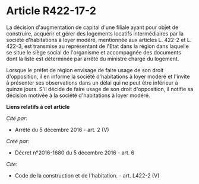 # Article R422-17-2

La décision d'augmentation de capital d'une filiale ayant pour objet de construire, acquérir et gérer des logements locatifs
intermédiaires par la société d'habitations à loyer modéré, mentionnée aux articles L. 422-2 et L. 422-3, est transmise au
représentant de l'Etat dans la région dans laquelle se situe le siège social de l'organisme et accompagnée des documents dont
la liste est déterminée par arrêté du ministre chargé du logement. 

Lorsque le préfet de région envisage de faire usage de son droit d'opposition, il en informe la société d'habitations à loyer
modéré et l'invite à présenter ses observations dans un délai qui ne peut être inférieur à quinze jours. S'il décide de faire
usage de son droit d'opposition, il notifie sa décision motivée à la société d'habitations à loyer modéré.

**Liens relatifs à cet article**

_Cité par_:

  - Arrêté du 5 décembre 2016 - art. 2 (V)

_Créé par_:

  - Décret n°2016-1680 du 5 décembre 2016 - art. 6

_Cite_:

  - Code de la construction et de l'habitation. - art. L422-2 (V)
